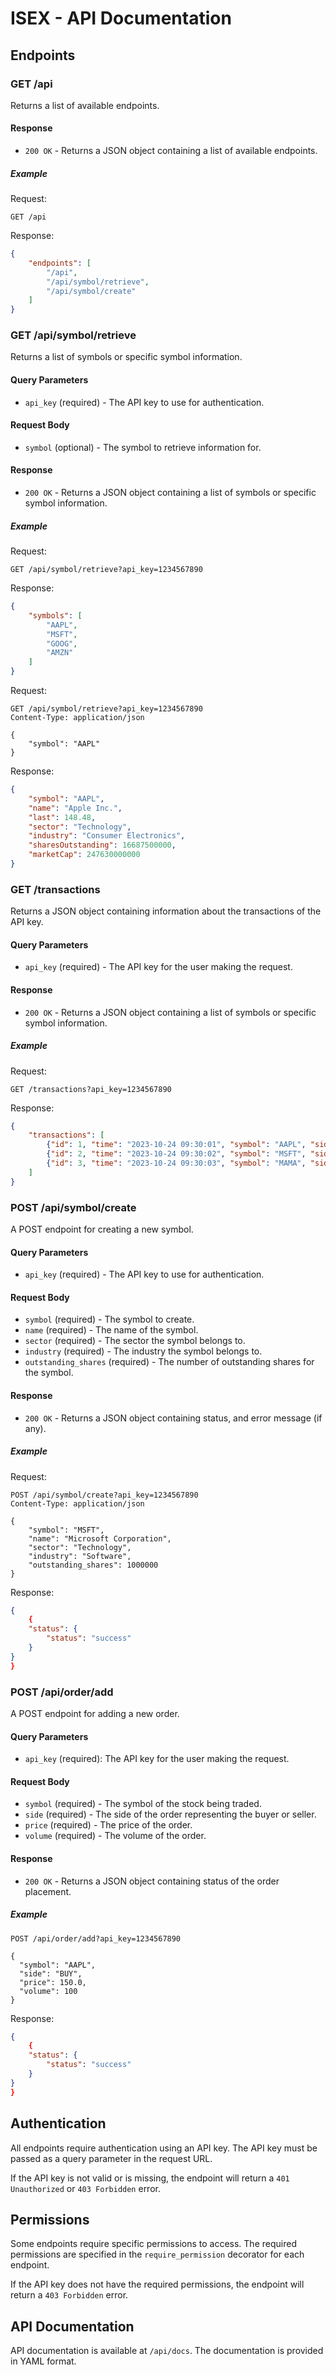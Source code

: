 # ISEX - API Documentation

## Endpoints

### GET /api

Returns a list of available endpoints.

#### Response

- `200 OK` - Returns a JSON object containing a list of available endpoints.

##### Example

Request:

```
GET /api
```

Response:

```json
{
    "endpoints": [
        "/api",
        "/api/symbol/retrieve",
        "/api/symbol/create"
    ]
}
```

### GET /api/symbol/retrieve

Returns a list of symbols or specific symbol information.

#### Query Parameters

- `api_key` (required) - The API key to use for authentication.

#### Request Body

- `symbol` (optional) - The symbol to retrieve information for.

#### Response

- `200 OK` - Returns a JSON object containing a list of symbols or specific symbol information.

##### Example

Request:

```
GET /api/symbol/retrieve?api_key=1234567890
```

Response:

```json
{
    "symbols": [
        "AAPL",
        "MSFT",
        "GOOG",
        "AMZN"
    ]
}
```

Request:

```
GET /api/symbol/retrieve?api_key=1234567890
Content-Type: application/json

{
    "symbol": "AAPL"
}
```

Response:

```json
{
    "symbol": "AAPL",
    "name": "Apple Inc.",
    "last": 148.48,
    "sector": "Technology",
    "industry": "Consumer Electronics",
    "sharesOutstanding": 16687500000,
    "marketCap": 247630000000
}
```

### GET /transactions

Returns a JSON object containing information about the transactions of the API key.

#### Query Parameters

- `api_key` (required) - The API key for the user making the request.

#### Response

- `200 OK` - Returns a JSON object containing a list of symbols or specific symbol information.

##### Example

Request:

```
GET /transactions?api_key=1234567890
```

Response:
```json
{
    "transactions": [
        {"id": 1, "time": "2023-10-24 09:30:01", "symbol": "AAPL", "side": "BUY", "price": 150.10, "volume": 500},
        {"id": 2, "time": "2023-10-24 09:30:02", "symbol": "MSFT", "side": "SELL", "price": 220.20, "volume": 300},
        {"id": 3, "time": "2023-10-24 09:30:03", "symbol": "MAMA", "side": "BUY", "price": 10.30, "volume": 1000},
    ]
}
```

### POST /api/symbol/create

A POST endpoint for creating a new symbol.

#### Query Parameters

- `api_key` (required) - The API key to use for authentication.

#### Request Body

- `symbol` (required) - The symbol to create.
- `name` (required) - The name of the symbol.
- `sector` (required) - The sector the symbol belongs to.
- `industry` (required) - The industry the symbol belongs to.
- `outstanding_shares` (required) - The number of outstanding shares for the symbol.

#### Response

- `200 OK` - Returns a JSON object containing status, and error message (if any).

##### Example

Request:

```
POST /api/symbol/create?api_key=1234567890
Content-Type: application/json

{
    "symbol": "MSFT",
    "name": "Microsoft Corporation",
    "sector": "Technology",
    "industry": "Software",
    "outstanding_shares": 1000000
}
```

Response:

```json
{
    {
    "status": {
        "status": "success"
    }
}
}
```

### POST /api/order/add
A POST endpoint for adding a new order.

#### Query Parameters

- `api_key` (required): The API key for the user making the request.

#### Request Body

- `symbol` (required) - The symbol of the stock being traded.
- `side` (required) - The side of the order representing the buyer or seller.
- `price` (required) - The price of the order.
- `volume` (required) - The volume of the order.

#### Response

- `200 OK` - Returns a JSON object containing status of the order placement.

##### Example

```
POST /api/order/add?api_key=1234567890

{
  "symbol": "AAPL",
  "side": "BUY",
  "price": 150.0,
  "volume": 100
}
```

Response:

```json
{
    {
    "status": {
        "status": "success"
    }
}
}
```

## Authentication

All endpoints require authentication using an API key. The API key must be passed as a query parameter in the request URL.

If the API key is not valid or is missing, the endpoint will return a `401 Unauthorized` or `403 Forbidden` error.

## Permissions

Some endpoints require specific permissions to access. The required permissions are specified in the `require_permission` decorator for each endpoint.

If the API key does not have the required permissions, the endpoint will return a `403 Forbidden` error.

## API Documentation

API documentation is available at `/api/docs`. The documentation is provided in YAML format.
